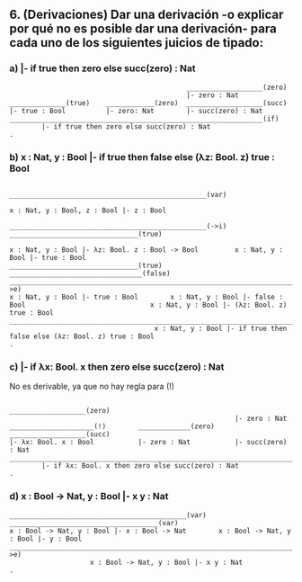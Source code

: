 ## 6. (Derivaciones) Dar una derivación -o explicar por qué no es posible dar una derivación- para cada uno de los siguientes juicios de tipado:

### a) |- if true then zero else succ(zero) : Nat

                                                ___________________(zero)
                                                |- zero : Nat
    ______________(true)    ____________(zero)  ___________________(succ)
    |- true : Bool          |- zero: Nat        |- succ(zero) : Nat
    _______________________________________________________________(if)
            |- if true then zero else succ(zero) : Nat
    .


### b) x : Nat, y : Bool |- if true then false else (λz: Bool. z) true : Bool

                                                                                        _________________________________________________(var)
                                                                                        x : Nat, y : Bool, z : Bool |- z : Bool
                                                                                        _________________________________________________(->i)  ________________________________(true)
                                                                                        x : Nat, y : Bool |- λz: Bool. z : Bool -> Bool         x : Nat, y : Bool |- true : Bool
    ________________________________(true)  _________________________________(false)    ________________________________________________________________________________________(->e)
    x : Nat, y : Bool |- true : Bool        x : Nat, y : Bool |- false : Bool                               x : Nat, y : Bool |- (λz: Bool. z) true : Bool
    ______________________________________________________________________________________________________________________________________________________(if)
                                        x : Nat, y : Bool |- if true then false else (λz: Bool. z) true : Bool
    .


### c) |- if λx: Bool. x then zero else succ(zero) : Nat

No es derivable, ya que no hay regla para (!)

                                                            ___________________(zero)
                                                            |- zero : Nat
    _____________________(!)        _____________(zero)     ___________________(succ)
    |- λx: Bool. x : Bool           |- zero : Nat           |- succ(zero) : Nat
    ___________________________________________________________________________(if)
            |- if λx: Bool. x then zero else succ(zero) : Nat
    .


### d) x : Bool -> Nat, y : Bool |- x y : Nat

    ____________________________________________(var)   _____________________________________(var)
    x : Bool -> Nat, y : Bool |- x : Bool -> Nat        x : Bool -> Nat, y : Bool |- y : Bool
    _________________________________________________________________________________________(->e)
                        x : Bool -> Nat, y : Bool |- x y : Nat
    .
